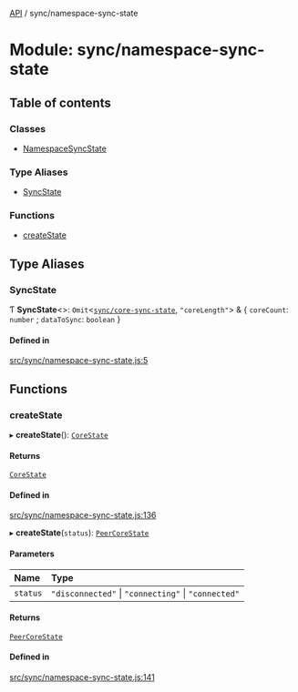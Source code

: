 [API](../README.md) / sync/namespace-sync-state

# Module: sync/namespace-sync-state

## Table of contents

### Classes

- [NamespaceSyncState](../classes/sync_namespace_sync_state.NamespaceSyncState.md)

### Type Aliases

- [SyncState](sync_namespace_sync_state.md#syncstate)

### Functions

- [createState](sync_namespace_sync_state.md#createstate)

## Type Aliases

### SyncState

Ƭ **SyncState**\<\>: `Omit`\<[`sync/core-sync-state`](sync_core_sync_state.md), ``"coreLength"``\> & \{ `coreCount`: `number` ; `dataToSync`: `boolean`  }

#### Defined in

[src/sync/namespace-sync-state.js:5](https://github.com/digidem/mapeo-core-next/blob/53dc843a45bb963f7a880f5f7973107d5b1fb99c/src/sync/namespace-sync-state.js#L5)

## Functions

### createState

▸ **createState**(): [`CoreState`](../interfaces/sync_core_sync_state.CoreState.md)

#### Returns

[`CoreState`](../interfaces/sync_core_sync_state.CoreState.md)

#### Defined in

[src/sync/namespace-sync-state.js:136](https://github.com/digidem/mapeo-core-next/blob/53dc843a45bb963f7a880f5f7973107d5b1fb99c/src/sync/namespace-sync-state.js#L136)

▸ **createState**(`status`): [`PeerCoreState`](sync_core_sync_state.md#peercorestate)

#### Parameters

| Name | Type |
| :------ | :------ |
| `status` | ``"disconnected"`` \| ``"connecting"`` \| ``"connected"`` |

#### Returns

[`PeerCoreState`](sync_core_sync_state.md#peercorestate)

#### Defined in

[src/sync/namespace-sync-state.js:141](https://github.com/digidem/mapeo-core-next/blob/53dc843a45bb963f7a880f5f7973107d5b1fb99c/src/sync/namespace-sync-state.js#L141)
